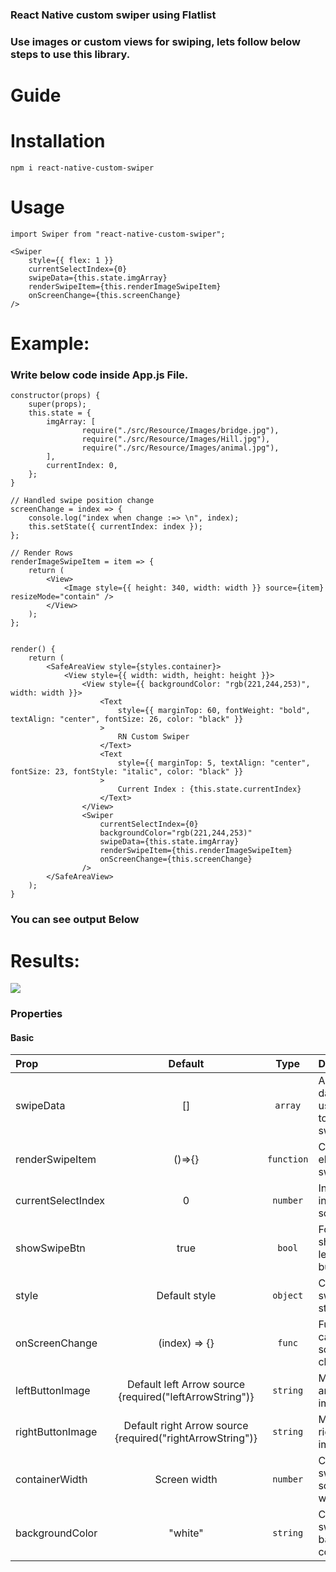 

### React Native custom swiper using Flatlist

### Use images or custom views for swiping, lets follow below steps to use this library.

# Guide

# Installation
```
npm i react-native-custom-swiper
```

# Usage
```
import Swiper from "react-native-custom-swiper";

<Swiper
    style={{ flex: 1 }}
    currentSelectIndex={0}
    swipeData={this.state.imgArray}
    renderSwipeItem={this.renderImageSwipeItem}
    onScreenChange={this.screenChange}
/>

```



# Example:
### Write below code inside App.js File.

```
constructor(props) {
    super(props);
    this.state = {
        imgArray: [
                require("./src/Resource/Images/bridge.jpg"),
                require("./src/Resource/Images/Hill.jpg"),
                require("./src/Resource/Images/animal.jpg"),
        ],
        currentIndex: 0,
    };
}

// Handled swipe position change
screenChange = index => {
    console.log("index when change :=> \n", index);
    this.setState({ currentIndex: index });
};

// Render Rows
renderImageSwipeItem = item => {
    return (
        <View>
            <Image style={{ height: 340, width: width }} source={item}  resizeMode="contain" />
        </View>
    );
};


render() {
    return (
        <SafeAreaView style={styles.container}>
            <View style={{ width: width, height: height }}>
                <View style={{ backgroundColor: "rgb(221,244,253)", width: width }}>
                    <Text
                        style={{ marginTop: 60, fontWeight: "bold", textAlign: "center", fontSize: 26, color: "black" }}
                    >
                        RN Custom Swiper
                    </Text>
                    <Text
                        style={{ marginTop: 5, textAlign: "center", fontSize: 23, fontStyle: "italic", color: "black" }}
                    >
                        Current Index : {this.state.currentIndex}
                    </Text>
                </View>
                <Swiper
                    currentSelectIndex={0}
                    backgroundColor="rgb(221,244,253)"
                    swipeData={this.state.imgArray}
                    renderSwipeItem={this.renderImageSwipeItem}
                    onScreenChange={this.screenChange}
                />
        </SafeAreaView>
    );
}

```
### You can see output Below

# Results:
![](RNCustomSwiper.gif)


### Properties

#### Basic

| Prop               |                          Default                          |    Type    | Description                                     |
| :----------------- | :-------------------------------------------------------: | :--------: | :---------------------------------------------- |
| swipeData          |                            []                             |  `array`   | Array of data which user want to show in swiper |
| renderSwipeItem    |                          ()=>{}                           | `function` | Create element of swiper                        |
| currentSelectIndex |                             0                             |  `number`  | Index of initial screen.                        |
| showSwipeBtn       |                           true                            |   `bool`   | For hide or show left/right button              |
| style              |                       Default style                       |  `object`  | Change swiper style                             |
| onScreenChange     |                       (index) => {}                       |   `func`   | Function call when screen changed               |
| leftButtonImage    |  Default left Arrow source {required("leftArrowString")}  |  `string`  | Modify left arrow image                         |
| rightButtonImage   | Default right Arrow source {required("rightArrowString")} |  `string`  | Modify right arrow image                        |
| containerWidth     |                       Screen width                        |  `number`  | Customize swiper screen width                   |
| backgroundColor    |                          "white"                          |  `string`  | Customize swiper background color               |


